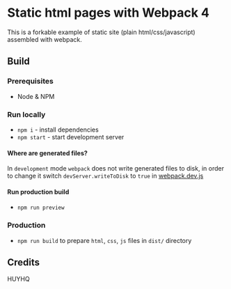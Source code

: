 Static html pages with Webpack 4
================================

This is a forkable example of static site (plain html/css/javascript) 
assembled with webpack.

## Build

### Prerequisites

- Node & NPM

### Run locally

- `npm i` - install dependencies
- `npm start` - start development server

#### Where are generated files?

In `development` mode `webpack` does not write generated files to disk, in order to change it 
switch `devServer.writeToDisk` to `true` in [webpack.dev.js](./webpack.dev.js)

#### Run production build

- `npm run preview` 

### Production

- `npm run build` to prepare `html`, `css`, `js` files in `dist/` directory

## Credits
HUYHQ
